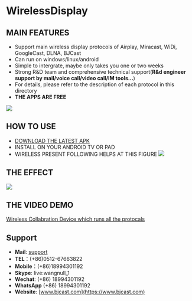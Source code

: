 # WirelessDisplay  
## MAIN FEATURES
* Support main wireless display protocols of Airplay, Miracast, WiDi, GoogleCast, DLNA, BJCast      
* Can run on windows/linux/android 
* Simple to intergrate, maybe only takes you one or two weeks
* Strong R&D team and comprehensive technical support(**R&d engineer support by mail/voice call/video call/IM tools...**)      
* For details, please refer to the description of each protocol in this directory            
* **THE APPS ARE FREE**  

![](https://github.com/WirelessPresentation/WirelessDisplay-SDK/blob/main/zimg/all%20protocals.png)

## HOW TO USE
* [DOWNLOAD THE LATEST APK](https://github.com/WirelessPresentation/WirelessDisplay/releases/download/latest/BJCastTV.apk)
* INSTALL ON YOUR ANDROID TV OR PAD
* WIRELESS PRESENT FOLLOWING HELPS AT THIS FIGURE
![](https://github.com/WirelessPresentation/WirelessDisplay/blob/main/zimg/help.png)

## THE EFFECT
![](https://github.com/WirelessPresentation/WirelessDisplay/blob/main/zimg/googlecast-airplay-miracast-bjcast.jpg.jpg)

## THE VIDEO DEMO
[Wireless Collabration Device which runs all the protocals](https://youtu.be/vj5lItw1W1c)   

## Support
* **Mail**: [support](mailto:sales@bjcast.com)
* **TEL**：(+86)0512-67663822
* **Mobile**：(+86)18994301192    
* **Skype**: live:wangnull_1
* **Wechat**: (+86) 18994301192
* **WhatsApp** (+86) 18994301192
* **Website**: [www.bjcast.com](https://www.bjcast.com)


